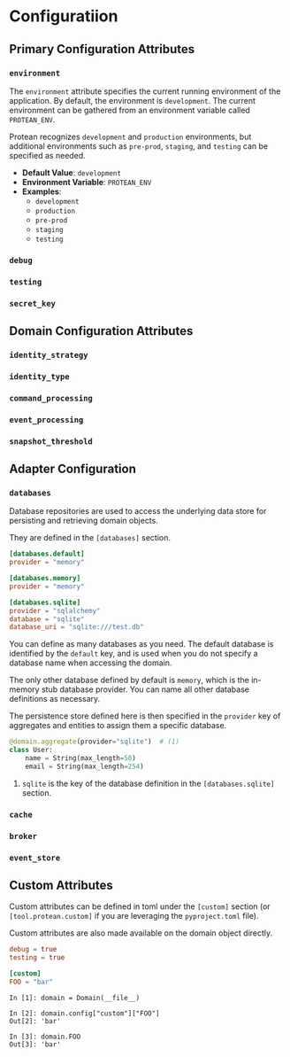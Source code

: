 # Configuratiion

## Primary Configuration Attributes

### `environment`

The `environment` attribute specifies the current running environment of the
application. By default, the environment is `development`. The current
environment can be gathered from an environment variable called `PROTEAN_ENV`.

Protean recognizes `development` and `production` environments, but additional
environments such as `pre-prod`, `staging`, and `testing` can be specified as
needed.

- **Default Value**: `development`
- **Environment Variable**: `PROTEAN_ENV`
- **Examples**:
  - `development`
  - `production`
  - `pre-prod`
  - `staging`
  - `testing`

### `debug`

### `testing`

### `secret_key`

## Domain Configuration Attributes

### `identity_strategy`

### `identity_type`

### `command_processing`

### `event_processing`

### `snapshot_threshold`

## Adapter Configuration

### `databases`

Database repositories are used to access the underlying data store for
persisting and retrieving domain objects.

They are defined in the `[databases]` section.

```toml hl_lines="1 4 7"
[databases.default]
provider = "memory"

[databases.memory]
provider = "memory"

[databases.sqlite]
provider = "sqlalchemy"
database = "sqlite"
database_uri = "sqlite:///test.db"
```

You can define as many databases as you need. The default database is identified
by the `default` key, and is used when you do not specify a database name when
accessing the domain.

The only other database defined by default is `memory`, which is the in-memory
stub database provider. You can name all other database definitions as
necessary.

The persistence store defined here is then specified in the `provider` key of
aggregates and entities to assign them a specific database.

```python hl_lines="1"
@domain.aggregate(provider="sqlite")  # (1)
class User:
    name = String(max_length=50)
    email = String(max_length=254)
```

1. `sqlite` is the key of the database definition in the `[databases.sqlite]`
section.

### `cache`

### `broker`

### `event_store`

## Custom Attributes

Custom attributes can be defined in toml under the `[custom]` section (or
`[tool.protean.custom]` if you are leveraging the `pyproject.toml` file).

Custom attributes are also made available on the domain object directly.

```toml hl_lines="5"
debug = true
testing = true

[custom]
FOO = "bar"
```

```shell hl_lines="3-4 6-7"
In [1]: domain = Domain(__file__)

In [2]: domain.config["custom"]["FOO"]
Out[2]: 'bar'

In [3]: domain.FOO
Out[3]: 'bar'
```
